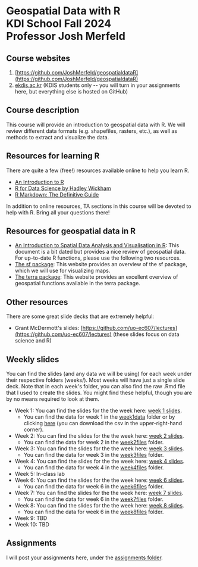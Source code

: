 # Geospatial Data with R<br />KDI School Fall 2024<br />Professor Josh Merfeld

## Course websites
1. [https://github.com/JoshMerfeld/geospatialdataR](https://github.com/JoshMerfeld/geospatialdataR)
2. [ekdis.ac.kr](ekdis.ac.kr) (KDIS students only -- you will turn in your assignments here, but everything else is hosted on GitHub)

## Course description

This course will provide an introduction to geospatial data with R. We will review different data formats (e.g. shapefiles, rasters, etc.), as well as methods to extract and visualize the data.


## Resources for learning R

There are quite a few (free!) resources available online to help you learn R. 
- [An Introduction to R](https://cran.r-project.org/doc/manuals/r-release/R-intro.pdf)
- [R for Data Science by Hadley Wickham](https://r4ds.had.co.nz/introduction.html)
- [R Markdown: The Definitive Guide](https://bookdown.org/yihui/rmarkdown/)

In addition to online resources, TA sections in this course will be devoted to help with R. Bring all your questions there!


## Resources for geospatial data in R

- [An Introduction to Spatial Data Analysis and Visualisation in R](https://www.spatialanalysisonline.com/An%20Introduction%20to%20Spatial%20Data%20Analysis%20in%20R.pdf): This document is a bit dated but provides a nice review of geospatial data. For up-to-date R functions, please use the following two resources.
- [The sf package](https://r-spatial.github.io/sf/): This website provides an overview of the sf package, which we will use for visualizing maps.
- [The terra package](https://rspatial.org/pkg/): This website provides an excellent overview of geospatial functions available in the terra package.


## Other resources
There are some great slide decks that are extremely helpful:
- Grant McDermott's slides: [https://github.com/uo-ec607/lectures](https://github.com/uo-ec607/lectures) (these slides focus on data science and R)


## Weekly slides

You can find the slides (and any data we will be using) for each week under their respective folders (weeks/). Most weeks will have just a single slide deck. Note that in each week's folder, you can also find the raw .Rmd file that I used to create the slides. You might find these helpful, though you are by no means required to look at them.

- Week 1: You can find the slides for the the week here: [week 1 slides](https://joshmerfeld.github.io/geospatialdataR/week1both.html).
  - You can find the data for week 1 in the [week1data](week1data) folder or by clicking [here](week1data/data.csv) (you can download the csv in the upper-right-hand corner).
- Week 2: You can find the slides for the the week here: [week 2 slides](https://joshmerfeld.github.io/geospatialdataR/week2.html).
  - You can find the data for week 2 in the [week2files](week2files) folder.
- Week 3: You can find the slides for the the week here: [week 3 slides](https://joshmerfeld.github.io/geospatialdataR/week3.html).
  - You can find the data for week 3 in the [week3files](week3files) folder.
- Week 4: You can find the slides for the the week here: [week 4 slides](https://joshmerfeld.github.io/geospatialdataR/week4.html).
  - You can find the data for week 4 in the [week4files](week4files) folder.
- Week 5: In-class lab
- Week 6: You can find the slides for the the week here: [week 6 slides](https://joshmerfeld.github.io/geospatialdataR/week6.html).
  - You can find the data for week 6 in the [week6files](week6files) folder.
- Week 7: You can find the slides for the the week here: [week 7 slides](https://joshmerfeld.github.io/geospatialdataR/week7.html).
  - You can find the data for week 6 in the [week7files](week7files) folder.
- Week 8: You can find the slides for the the week here: [week 8 slides](https://joshmerfeld.github.io/geospatialdataR/week8.html).
  - You can find the data for week 6 in the [week8files](week8files) folder.
- Week 9: TBD
- Week 10: TBD


## Assignments

I will post your assignments here, under the [assignments folder](assignments/).



